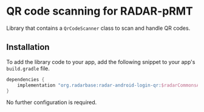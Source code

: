 # QR code scanning for RADAR-pRMT

Library that contains a `QrCodeScanner` class to scan and handle QR codes.

## Installation

To add the library code to your app, add the following snippet to your app's `build.gradle` file.

```gradle
dependencies {
    implementation "org.radarbase:radar-android-login-qr:$radarCommonsAndroidVersion"
}
```

No further configuration is required.
